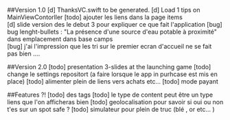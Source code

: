 ##Version 1.0 
[d] ThanksVC.swift to be generated.
[d] Load 1 tips on MainViewContorller 
[todo] ajouter les liens dans la page items  
[d] slide version des le debut 3 pour expliquer ce que fait l'application
[bug] bug lenght-bullets : "La présence d'une source d'eau potable à proximité" dans emplacement dans base camps  
[bug] j'ai l'impression que les tri sur le premier ecran d'accueil ne se fait pas bien .... 

##Version 2.0
[todo] presentation 3-slides at the launching game
[todo] change le settings repositort (a faire lorsque le app in purhcase est mis en place)
[todo] alimenter plein de liens vers achats etc...
[todo] mode payant

##Features ?! 
[todo] des tags
[todo] le type de content peut être un type liens que l'on afficheras bien
[todo] geolocalisation pour savoir si oui ou non t'es sur un spot safe ? 
[todo] simulateur pour plein de truc (blé , or etc... )
 
